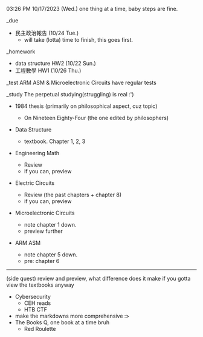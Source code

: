 03:26 PM 10/17/2023 (Wed.)
one thing at a time, baby steps are fine.

_due
- 民主政治報告 (10/24 Tue.)
  - will take (lotta) time to finish, this goes first.

_homework
- data structure HW2 (10/22 Sun.)
- 工程數學 HW1 (10/26 Thu.)

_test
ARM ASM & Microelectronic Circuits have regular tests

_study
The perpetual studying(struggling) is real :')
- 1984 thesis (primarily on philosophical aspect, cuz topic)
  - On Nineteen Eighty-Four (the one edited by philosophers)

- Data Structure
  - textbook. Chapter 1, 2, 3
- Engineering Math
  - Review
  - if you can, preview
- Electric Circuits
  - Review (the past chapters + chapter 8)
  - if you can, preview
- Microelectronic Circuits
  - note chapter 1 down.
  - preview further
- ARM ASM
  - note chapter 5 down.
  - pre: chapter 6

____
(side quest)
review and preview, what difference does it make if you gotta view the textbooks anyway
- Cybersecurity
  - CEH reads
  - HTB CTF
- make the markdowns more comprehensive :>
- The Books Q, one book at a time bruh
  - Red Roulette